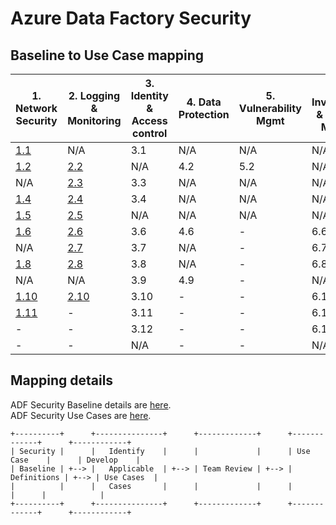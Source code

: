 # Azure Data Factory Security
## Baseline to Use Case mapping
| 1. Network Security | 2. Logging & Monitoring | 3. Identity & Access control | 4. Data Protection | 5. Vulnerability Mgmt | 6. Inventory & Asset Mgmt | 7. Secure config | 8. Malware Defense | 9. Data Recovery | 10. Incident Response |
| ------------------- | ------------------------- | ------------------------------ | --- | --- | --- | --- | --- | --- | --- |
| [1.1](adf-security-baseline.md#11-protect-azure-resources-within-virtual-networks)  | N/A  | 3.1  | N/A | N/A | N/A  | 7.1  | 8.1 | N/A | N/A |
| [1.2](adf-security-baseline.md#12-monitor-and-log-the-configuration-and-traffic-of-virtual-networks-subnets-and-nics)  | [2.2](adf-security-baseline.md#22-configure-central-security-log-management)  | N/A  | 4.2 | 5.2 | N/A  | N/A  | N/A | N/A | N/A |
| N/A  | [2.3](adf-security-baseline.md#23-enable-audit-logging-for-azure-resources)  | 3.3  | N/A | N/A | N/A  | N/A  | N/A | N/A | N/A |
| [1.4](adf-security-baseline.md#14-deny-communications-with-known-malicious-ip-addresses)  | [2.4](adf-security-baseline.md#24-collect-security-logs-from-operating-systems)  | 3.4  | N/A | N/A | N/A  | N/A  | -   | N/A | N/A |
| [1.5](adf-security-baseline.md#15-record-network-packets)  | [2.5](adf-security-baseline.md#25-configure-security-log-storage-retention)  | N/A  | N/A | N/A | N/A  | 7.5  | -   | -   | N/A |
| [1.6](adf-security-baseline.md#16-deploy-network-based-intrusion-detectionintrusion-prevention-systems-idsips)  | [2.6](adf-security-baseline.md#26-monitor-and-review-logs)  | 3.6  | 4.6 | -   | 6.6  | N/A  | -   | -   | N/A |
| N/A  | [2.7](adf-security-baseline.md#27-enable-alerts-for-anomalous-activities)  | 3.7  | N/A | -   | 6.7  | N/A  | -   | -   | -   |
| [1.8](adf-security-baseline.md#18-minimize-complexity-and-administrative-overhead-of-network-security-rules)  | [2.8](adf-security-baseline.md#28-centralize-anti-malware-logging)  | 3.8  | N/A | -   | 6.8  | N/A  | -   | -   | -   |
| N/A  | N/A  | 3.9  | 4.9 | -   | N/A  | 7.9  | -   | -   | -   |
| [1.10](adf-security-baseline.md#110-document-traffic-configuration-rules) | [2.10](adf-security-baseline.md#210-enable-command-line-audit-logging) | 3.10 | -   | -   | 6.10 | N/A  | -   | -   | -   |
| [1.11](adf-security-baseline.md#111-use-automated-tools-to-monitor-network-resource-configurations-and-detect-changes) | -    | 3.11 | -   | -   | 6.11 | 7.11 | -   | -   | -   |
| -    | -    | 3.12 | -   | -   | 6.12 | 7.12 | -   | -   | -   |
| -    | -    | N/A  | -   | -   | N/A  | 7.13 | -   | -   | -   |

## Mapping details
ADF Security Baseline details are [here](adf-security-baseline.md). \
ADF Security Use Cases are [here](adf-security-usecase.md).

```
+----------+      +---------------+      +-------------+      +-------------+      +------------+
| Security |      |   Identify    |      |             |      | Use Case    |      | Develop    |
| Baseline | +--> |   Applicable  | +--> | Team Review | +--> | Definitions | +--> | Use Cases  |
|          |      |   Cases       |      |             |      |             |      |            |
+----------+      +---------------+      +-------------+      +-------------+      +------------+

```